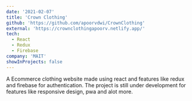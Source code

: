 ```yaml
---
date: '2021-02-07'
title: 'Crown Clothing'
github: 'https://github.com/apoorvdwi/CrownClothing'
external: 'https://crownclothingapoorv.netlify.app/'
tech:
  - React
  - Redux
  - Firebase
company: 'MAIT'
showInProjects: false
---
```


A Ecommerce clothing website made using react and features like redux and firebase for authentication. The project is still under development for features like responsive design, pwa and alot more.
